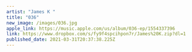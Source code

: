 ```yaml
---
artist: "James K "
title: "036"
new_image: /images/036.jpg
apple_link: https://music.apple.com/us/album/036-ep/1554337396
link: https://www.dropbox.com/s/fy9f4spcihpon7r/James%20K.zip?dl=1
published_date: 2021-03-31T20:37:38.225Z
---
```

